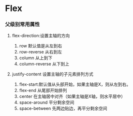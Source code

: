 # Flex
### 父级别常用属性
1. flex-direction:设置主轴的方向
   1. row 默认值是从左到右
   2. row-reverse 从右到左
   3. column 从上到下
   4. column-reverse 从下到上

2. justify-content 设置主轴的子元素排列方式
   1. flex-start:默认值从头部开始，如果主轴是X，则从左到右。
   2. flex-end 从尾部开始排列
   3. center 在主轴居中对齐（如果主轴是X轴，则水平居中）
   4. space-around 平分剩余空间
   5. space-between 先两边贴边，再平分剩余空间